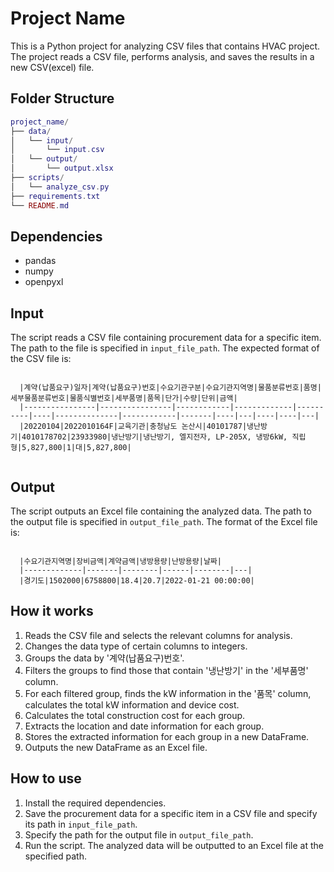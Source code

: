 Project Name
============

This is a Python project for analyzing CSV files that contains HVAC project. The project reads a CSV file, performs analysis, and saves the results in a new CSV(excel) file.

Folder Structure
----------------

```lua
project_name/
├── data/
│   └── input/
│       └── input.csv
│   └── output/
│       └── output.xlsx
├── scripts/
│   └── analyze_csv.py
├── requirements.txt
└── README.md
```

 Dependencies
 ------------

 * pandas
 * numpy
 * openpyxl

 Input
 -----

 The script reads a CSV file containing procurement data for a specific item. The path to the file is specified in `input_file_path`. The expected format of the CSV file is:
 
``` 
  
  |계약(납품요구)일자|계약(납품요구)번호|수요기관구분|수요기관지역명|물품분류번호|품명|세부물품분류번호|물품식별번호|세부품명|품목|단가|수량|단위|금액|
  |----------------|----------------|------------|-------------|----------|----|--------------|------------|-------|----|---|----|----|---|
  |20220104|2022010164F|교육기관|충청남도 논산시|40101787|냉난방기|4010178702|23933980|냉난방기|냉난방기, 엘지전자, LP-205X, 냉방6kW, 직립형|5,827,800|1|대|5,827,800|


```

 Output
 ------

 The script outputs an Excel file containing the analyzed data. The path to the output file is specified in `output_file_path`. The format of the Excel file is:

 ```
   
   |수요기관지역명|장비금액|계약금액|냉방용량|난방용량|날짜|
   |-------------|-------|--------|------|--------|---|
   |경기도|1502000|6758800|18.4|20.7|2022-01-21 00:00:00|

 ```

 How it works
 ------------

 1. Reads the CSV file and selects the relevant columns for analysis.
 2. Changes the data type of certain columns to integers.
 3. Groups the data by '계약(납품요구)번호'.
 4. Filters the groups to find those that contain '냉난방기' in the '세부품명' column.
 5. For each filtered group, finds the kW information in the '품목' column, calculates the total kW information and device cost.
 6. Calculates the total construction cost for each group.
 7. Extracts the location and date information for each group.
 8. Stores the extracted information for each group in a new DataFrame.
 9. Outputs the new DataFrame as an Excel file.

 How to use
 ----------

 1. Install the required dependencies.
 2. Save the procurement data for a specific item in a CSV file and specify its path in `input_file_path`.
 3. Specify the path for the output file in `output_file_path`.
 4. Run the script. The analyzed data will be outputted to an Excel file at the specified path.
